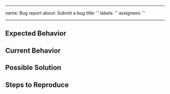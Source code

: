 ---
 name: Bug report
 about: Submit a bug
 title: ''
 labels: ''
 assignees: ''

 ---

<!--- Summary -->

## Expected Behavior

## Current Behavior

## Possible Solution

## Steps to Reproduce

